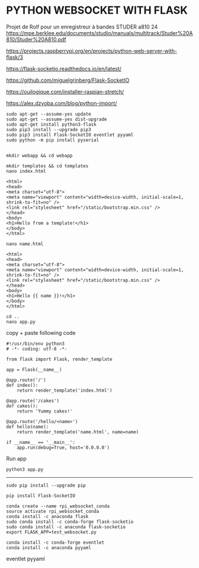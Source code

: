 
# PYTHON WEBSOCKET WITH FLASK

Projet de Rolf pour un enregistreur à bandes STUDER a810 24
https://mpe.berklee.edu/documents/studio/manuals/multitrack/Studer%20A810/Studer%20A810.pdf



https://projects.raspberrypi.org/en/projects/python-web-server-with-flask/3

https://flask-socketio.readthedocs.io/en/latest/

https://github.com/miguelgrinberg/Flask-SocketIO

https://ouilogique.com/installer-raspian-stretch/

https://alex.dzyoba.com/blog/python-import/


    sudo apt-get --assume-yes update
    sudo apt-get --assume-yes dist-upgrade
    sudo apt-get install python3-flask
    sudo pip3 install --upgrade pip3
    sudo pip3 install Flask-SocketIO eventlet pyyaml
    sudo python -m pip install pyserial


    mkdir webapp && cd webapp

    mkdir templates && cd templates
    nano index.html

```
<html>
<head>
<meta charset="utf-8">
<meta name="viewport" content="width=device-width, initial-scale=1, shrink-to-fit=no" />
<link rel="stylesheet" href="/static/bootstrap.min.css" />
</head>
<body>
<h1>Hello from a template!</h1>
</body>
</html>
```

    nano name.html

```
<html>
<head>
<meta charset="utf-8">
<meta name="viewport" content="width=device-width, initial-scale=1, shrink-to-fit=no" />
<link rel="stylesheet" href="/static/bootstrap.min.css" />
</head>
<body>
<h1>Hello {{ name }}!</h1>
</body>
</html>
```

    cd ..
    nano app.py
copy + paste following code

```
#!/usr/bin/env python3
# -*- coding: utf-8 -*-

from flask import Flask, render_template

app = Flask(__name__)

@app.route('/')
def index():
    return render_template('index.html')

@app.route('/cakes')
def cakes():
    return 'Yummy cakes!'

@app.route('/hello/<name>')
def hello(name):
    return render_template('name.html', name=name)

if __name__ == '__main__':
    app.run(debug=True, host='0.0.0.0')
```

Run app

    python3 app.py



---

    sudo pip install --upgrade pip

    pip install Flask-SocketIO

    conda create --name rpi_websocket_conda
    source activate rpi_websocket_conda
    conda install -c anaconda flask
    sudo conda install -c conda-forge flask-socketio
    sudo conda install -c anaconda flask-socketio
    export FLASK_APP=test_websocket.py

    conda install -c conda-forge eventlet
    conda install -c anaconda pyyaml

eventlet pyyaml
